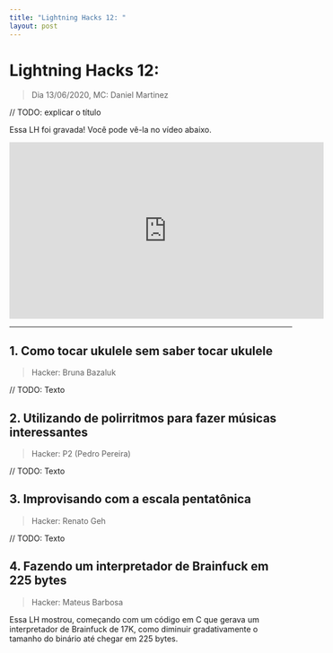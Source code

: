 ```yaml
---
title: "Lightning Hacks 12: "
layout: post
---
```


# Lightning Hacks 12: 
> Dia 13/06/2020, MC: Daniel Martinez

// TODO: explicar o título

Essa LH foi gravada! Você pode vê-la no vídeo abaixo.

<iframe width="560" height="315" src="https://www.youtube.com/embed/9PghNZV28cw" frameborder="0" allow="accelerometer; autoplay; encrypted-media; gyroscope; picture-in-picture" allowfullscreen></iframe>

<hr>

## 1. Como tocar ukulele sem saber tocar ukulele
> Hacker: Bruna Bazaluk

// TODO: Texto

## 2. Utilizando de polirritmos para fazer músicas interessantes
> Hacker: P2 (Pedro Pereira)

// TODO: Texto

## 3. Improvisando com a escala pentatônica
> Hacker: Renato Geh

// TODO: Texto

## 4. Fazendo um interpretador de Brainfuck em 225 bytes
> Hacker: Mateus Barbosa

Essa LH mostrou, começando com um código em C que gerava um interpretador de Brainfuck de 17K, como diminuir gradativamente o tamanho do binário até chegar em 225 bytes.
